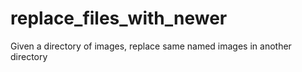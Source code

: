 # replace_files_with_newer
Given a directory of images, replace same named images in another directory
